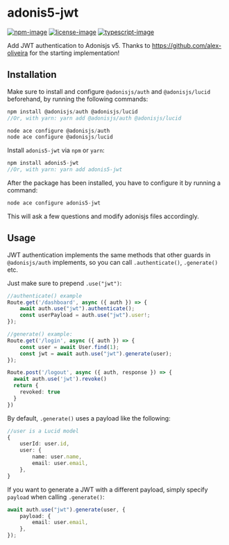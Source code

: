 # adonis5-jwt

[![npm-image]][npm-url] [![license-image]][license-url] [![typescript-image]][typescript-url]

Add JWT authentication to Adonisjs v5. 
Thanks to https://github.com/alex-oliveira for the starting implementation!

## Installation

Make sure to install and configure `@adonisjs/auth` and `@adonisjs/lucid` beforehand, by running the following commands:

```js
npm install @adonisjs/auth @adonisjs/lucid 
//Or, with yarn: yarn add @adonisjs/auth @adonisjs/lucid

node ace configure @adonisjs/auth
node ace configure @adonisjs/lucid
```

Install `adonis5-jwt` via `npm` or `yarn`:

```js
npm install adonis5-jwt
//Or, with yarn: yarn add adonis5-jwt
```

After the package has been installed, you have to configure it by running a command:

```js
node ace configure adonis5-jwt
```

This will ask a few questions and modify adonisjs files accordingly.

## Usage

JWT authentication implements the same methods that other guards in `@adonisjs/auth` implements, so you can call `.authenticate()`, `.generate()` etc. 

Just make sure to prepend `.use("jwt")`:

```ts
//authenticate() example
Route.get('/dashboard', async ({ auth }) => {
    await auth.use("jwt").authenticate();
    const userPayload = auth.use("jwt").user!;
});

//generate() example:
Route.get('/login', async ({ auth }) => {
    const user = await User.find(1);
    const jwt = await auth.use("jwt").generate(user);
});

Route.post('/logout', async ({ auth, response }) => {
  await auth.use('jwt').revoke()
  return {
    revoked: true
  }
})
```

By default, `.generate()` uses a payload like the following:

```ts
//user is a Lucid model
{
    userId: user.id,
    user: {
        name: user.name,
        email: user.email,
    },
}
```

If you want to generate a JWT with a different payload, simply specify `payload` when calling `.generate()`:

```ts
await auth.use("jwt").generate(user, {
    payload: {
        email: user.email,
    },
});
```

[npm-image]: https://img.shields.io/npm/v/adonis5-jwt.svg?style=for-the-badge&logo=npm
[npm-url]: https://npmjs.org/package/adonis5-jwt "npm"

[license-image]: https://img.shields.io/npm/l/adonis5-jwt?color=blueviolet&style=for-the-badge
[license-url]: LICENSE.md "license"

[typescript-image]: https://img.shields.io/badge/Typescript-294E80.svg?style=for-the-badge&logo=typescript
[typescript-url]:  "typescript"
